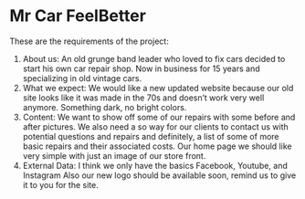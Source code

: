 # Mr Car FeelBetter
These are the requirements of the project:
1. About us:
An old grunge band leader who loved to fix cars decided to start his own car repair shop. Now
in business for 15 years and specializing in old vintage cars.
2. What we expect:
We would like a new updated website because our old site looks like it was made in the 70s
and doesn’t work very well anymore. Something dark, no bright colors.
3. Content:
We want to show off some of our repairs with some before and after pictures. We also need a
so way for our clients to contact us with potential questions and repairs and definitely, a list of
some of more basic repairs and their associated costs. Our home page we should like very
simple with just an image of our store front.
4. External Data:
I think we only have the basics Facebook, Youtube, and Instagram
Also our new logo should be available soon, remind us to give it to you for the site.
